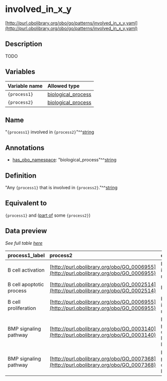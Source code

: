 # involved_in_x_y

[http://purl.obolibrary.org/obo/go/patterns/involved_in_x_y.yaml](http://purl.obolibrary.org/obo/go/patterns/involved_in_x_y.yaml)

## Description

TODO




## Variables

| Variable name | Allowed type |
|:--------------|:-------------|
| `{process1}` | [biological_process](http://purl.obolibrary.org/obo/GO_0008150) |
| `{process2}` | [biological_process](http://purl.obolibrary.org/obo/GO_0008150) |

## Name

"`{process1}` involved in `{process2}`"^^[string](http://www.w3.org/2001/XMLSchema#string)

## Annotations

- [has_obo_namespace](http://www.geneontology.org/formats/oboInOwl#hasOBONamespace): "biological_process"^^[string](http://www.w3.org/2001/XMLSchema#string)

## Definition

"Any `{process1}` that is involved in `{process2}`."^^[string](http://www.w3.org/2001/XMLSchema#string)

## Equivalent to

`{process1}`  and ([part of](http://purl.obolibrary.org/obo/BFO_0000050) some `{process2}`)







## Data preview

*See full table [here](https://github.com/geneontology/go-ontology/tree/master/src/design_patterns/involved_in_x_y.tsv)*

| process1_label | process2 | defined_class_label | defined_class | process2_label | process1 |
|:--|:--|:--|:--|:--|:--|
| B cell activation | [http://purl.obolibrary.org/obo/GO_0006955](http://purl.obolibrary.org/obo/GO_0006955) | B cell activation involved in immune response | [http://purl.obolibrary.org/obo/GO_0002312](http://purl.obolibrary.org/obo/GO_0002312) | immune response | [http://purl.obolibrary.org/obo/GO_0042113](http://purl.obolibrary.org/obo/GO_0042113) |
| B cell apoptotic process | [http://purl.obolibrary.org/obo/GO_0002514](http://purl.obolibrary.org/obo/GO_0002514) | B cell deletion | [http://purl.obolibrary.org/obo/GO_0002516](http://purl.obolibrary.org/obo/GO_0002516) | B cell tolerance induction | [http://purl.obolibrary.org/obo/GO_0001783](http://purl.obolibrary.org/obo/GO_0001783) |
| B cell proliferation | [http://purl.obolibrary.org/obo/GO_0006955](http://purl.obolibrary.org/obo/GO_0006955) | B cell proliferation involved in immune response | [http://purl.obolibrary.org/obo/GO_0002322](http://purl.obolibrary.org/obo/GO_0002322) | immune response | [http://purl.obolibrary.org/obo/GO_0042100](http://purl.obolibrary.org/obo/GO_0042100) |
| BMP signaling pathway | [http://purl.obolibrary.org/obo/GO_0003140](http://purl.obolibrary.org/obo/GO_0003140) | BMP signaling pathway involved in determination of lateral mesoderm left/right asymmetry | [http://purl.obolibrary.org/obo/GO_0003155](http://purl.obolibrary.org/obo/GO_0003155) | determination of left/right asymmetry in lateral mesoderm | [http://purl.obolibrary.org/obo/GO_0030509](http://purl.obolibrary.org/obo/GO_0030509) |
| BMP signaling pathway | [http://purl.obolibrary.org/obo/GO_0007368](http://purl.obolibrary.org/obo/GO_0007368) | BMP signaling pathway involved in determination of left/right symmetry | [http://purl.obolibrary.org/obo/GO_0003154](http://purl.obolibrary.org/obo/GO_0003154) | determination of left/right symmetry | [http://purl.obolibrary.org/obo/GO_0030509](http://purl.obolibrary.org/obo/GO_0030509) |

